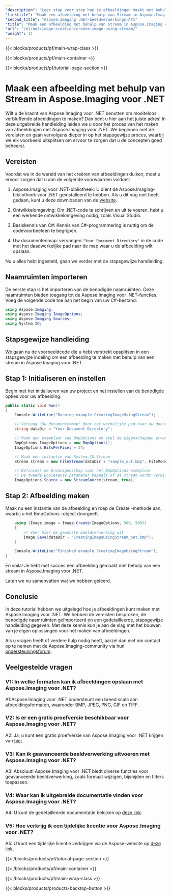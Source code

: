 ```yaml
---
"description": "Leer stap voor stap hoe je afbeeldingen maakt met behulp van stream met Aspose.Imaging voor .NET. Inclusief uitgebreide handleiding, vereisten en veelgestelde vragen."
"linktitle": "Maak een afbeelding met behulp van Stream in Aspose.Imaging voor .NET"
"second_title": "Aspose.Imaging .NET-beeldverwerkings-API"
"title": "Maak een afbeelding met behulp van Stream in Aspose.Imaging voor .NET"
"url": "/nl/net/image-creation/create-image-using-stream/"
"weight": 11
---
```


{{< blocks/products/pf/main-wrap-class >}}

{{< blocks/products/pf/main-container >}}

{{< blocks/products/pf/tutorial-page-section >}}

# Maak een afbeelding met behulp van Stream in Aspose.Imaging voor .NET

Wilt u de kracht van Aspose.Imaging voor .NET benutten om moeiteloos verbluffende afbeeldingen te maken? Dan bent u hier aan het juiste adres! In deze uitgebreide handleiding leiden we u door het proces van het maken van afbeeldingen met Aspose.Imaging voor .NET. We beginnen met de vereisten en gaan vervolgens dieper in op het stapsgewijze proces, waarbij we elk voorbeeld uitsplitsen om ervoor te zorgen dat u de concepten goed beheerst.

## Vereisten

Voordat we in de wereld van het creëren van afbeeldingen duiken, moet u ervoor zorgen dat u aan de volgende voorwaarden voldoet:

1. Aspose.Imaging voor .NET-bibliotheek: U dient de Aspose.Imaging-bibliotheek voor .NET geïnstalleerd te hebben. Als u dit nog niet heeft gedaan, kunt u deze downloaden van de [website](https://releases.aspose.com/imaging/net/).

2. Ontwikkelomgeving: Om .NET-code te schrijven en uit te voeren, hebt u een werkende ontwikkelomgeving nodig, zoals Visual Studio.

3. Basiskennis van C#: Kennis van C#-programmering is nuttig om de codevoorbeelden te begrijpen.

4. Uw documentenmap: vervangen `"Your Document Directory"` in de code met het daadwerkelijke pad naar de map waar u de afbeelding wilt opslaan.

Nu u alles hebt ingesteld, gaan we verder met de stapsgewijze handleiding.

## Naamruimten importeren

De eerste stap is het importeren van de benodigde naamruimten. Deze naamruimten bieden toegang tot de Aspose.Imaging voor .NET-functies. Voeg de volgende code toe aan het begin van uw C#-bestand:

```csharp
using Aspose.Imaging;
using Aspose.Imaging.ImageOptions;
using Aspose.Imaging.Sources;
using System.IO;
```

## Stapsgewijze handleiding

We gaan nu de voorbeeldcode die u hebt verstrekt opsplitsen in een stapsgewijze indeling om een afbeelding te maken met behulp van een stream in Aspose.Imaging voor .NET.

## Stap 1: Initialiseren en instellen

Begin met het initialiseren van uw project en het instellen van de benodigde opties voor uw afbeelding.

```csharp
public static void Run()
{
    Console.WriteLine("Running example CreatingImageUsingStream");

    // Vervang "Uw documentenmap" door het werkelijke pad naar uw documentenmap.
    string dataDir = "Your Document Directory";

    // Maak een exemplaar van BmpOptions en stel de eigenschappen ervan in
    BmpOptions ImageOptions = new BmpOptions();
    ImageOptions.BitsPerPixel = 24;

    // Maak een instantie van System.IO.Stream
    Stream stream = new FileStream(dataDir + "sample_out.bmp", FileMode.Create);

    // Definieer de broneigenschap voor het BmpOptions-exemplaar
    // De tweede Booleaanse parameter bepaalt of de stream wordt verwijderd zodra deze buiten het bereik is
    ImageOptions.Source = new StreamSource(stream, true);
```

## Stap 2: Afbeelding maken

Maak nu een instantie van de afbeelding en roep de Create -methode aan, waarbij u het BmpOptions -object doorgeeft.

```csharp
    using (Image image = Image.Create(ImageOptions, 500, 500))
    {
        // Voer hier de gewenste beeldverwerking uit
        image.Save(dataDir + "CreatingImageUsingStream_out.bmp");
    }

    Console.WriteLine("Finished example CreatingImageUsingStream");
}
```

En voilà! Je hebt met succes een afbeelding gemaakt met behulp van een stream in Aspose.Imaging voor .NET.

Laten we nu samenvatten wat we hebben geleerd.

## Conclusie

In deze tutorial hebben we uitgelegd hoe je afbeeldingen kunt maken met Aspose.Imaging voor .NET. We hebben de vereisten besproken, de benodigde naamruimten geïmporteerd en een gedetailleerde, stapsgewijze handleiding gegeven. Met deze kennis kun je aan de slag met het bouwen van je eigen oplossingen voor het maken van afbeeldingen.

Als u vragen heeft of verdere hulp nodig heeft, aarzel dan niet om contact op te nemen met de Aspose.Imaging-community via hun [ondersteuningsforum](https://forum.aspose.com/).

## Veelgestelde vragen

### V1: In welke formaten kan ik afbeeldingen opslaan met Aspose.Imaging voor .NET?

A1:Aspose.Imaging voor .NET ondersteunt een breed scala aan afbeeldingsformaten, waaronder BMP, JPEG, PNG, GIF en TIFF.

### V2: Is er een gratis proefversie beschikbaar voor Aspose.Imaging voor .NET?

A2: Ja, u kunt een gratis proefversie van Aspose.Imaging voor .NET krijgen van [hier](https://releases.aspose.com/).

### V3: Kan ik geavanceerde beeldverwerking uitvoeren met Aspose.Imaging voor .NET?

A3: Absoluut! Aspose.Imaging voor .NET biedt diverse functies voor geavanceerde beeldverwerking, zoals formaat wijzigen, bijsnijden en filters toepassen.

### V4: Waar kan ik uitgebreide documentatie vinden voor Aspose.Imaging voor .NET?

A4: U kunt de gedetailleerde documentatie bekijken op [deze link](https://reference.aspose.com/imaging/net/).

### V5: Hoe verkrijg ik een tijdelijke licentie voor Aspose.Imaging voor .NET?

A5: U kunt een tijdelijke licentie verkrijgen via de Aspose-website op [deze link](https://purchase.aspose.com/temporary-license/).


{{< /blocks/products/pf/tutorial-page-section >}}

{{< /blocks/products/pf/main-container >}}

{{< /blocks/products/pf/main-wrap-class >}}

{{< blocks/products/products-backtop-button >}}